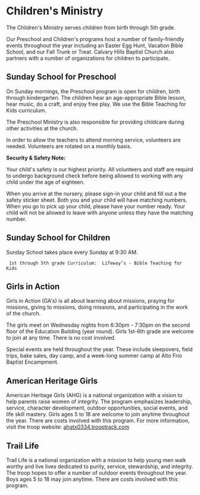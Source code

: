 # Children's Ministry

The Children's Ministry serves children from birth through 5th grade.

Our Preschool and Children's programs host a number of family-friendly events throughout the year including an Easter Egg Hunt, Vacation Bible School, and our Fall Trunk or Treat. Calvary Hills Baptist Church also partners with a number of organizations for children to participate.

## Sunday School for Preschool

On Sunday mornings, the Preschool program is open for children, birth through kindergarten. The children hear an age-appropriate Bible lesson, hear music, do a craft, and enjoy free play. We use the Bible Teaching for Kids curriculum.

The Preschool Ministry is also responsible for providing childcare during other activities at the church.

In order to allow the teachers to attend morning service, volunteers are needed. Volunteers are rotated on a monthly basis. 

**Security & Safety Note:**

Your child's safety is our highest priority. All volunteers and staff are requird to undergo background check before being allowed to working with any child under the age of eighteen.

When you arrive at the nursery, please sign-in your child and fill out a the safety sticker sheet. Both you and your child will have matching numbers. When you go to pick up your child, please have your number ready. Your child will not be allowed to leave with anyone unless they have the matching number.


## Sunday School for Children

Sunday School takes place every Sunday at 9:30 AM.

     1st through 5th grade Curriculum:  Lifeway’s - Bible Teaching for Kids

## Girls in Action

Girls in Action (GA's) is all about learning about missions, praying for missions, giving to missions, doing missions, and participating in the work of the church.

The girls meet on Wednesday nights from 6:30pm - 7:30pm on the second floor of the Education Building (year round). Girls 1st-6th grade are welcome to join at any time. There is no cost involved.

Special events are held throughout the year. These include sleepovers, field trips, bake sales, day camp, and a week-long summer camp at Alto Frio Baptist Encampment.

## American Heritage Girls

American Heritage Girls (AHG) is a national organization with a vision to help parents raise women of integrity. The program emphasizes leadership, service, character development, outdoor opportunities, social events, and life skill mastery. Girls ages 5 to 18 are welcome to join anytime throughout the year. There are costs involved with this program. For more information, visit the troop website: [ahgtx0334.trooptrack.com](https://ahgtx0334.trooptrack.com/)

## Trail Life

Trail Life is a national organization with a mission to help young men walk worthy and live lives dedicated to purity, service, stewardship, and integrity. The troop hopes to offer a number of outdoor events throughout the year. Boys ages 5 to 18 may join anytime. There are costs involved with this program.
